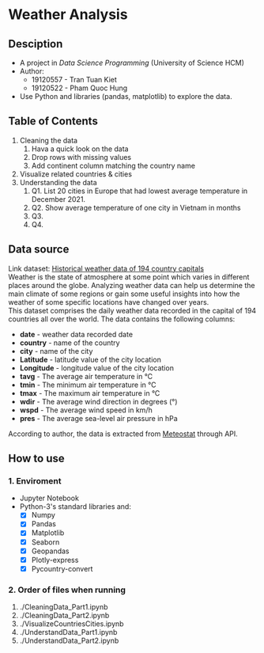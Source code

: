 # Weather Analysis

## Desciption

- A project in _Data Science Programming_ (University of Science HCM)
- Author:
  - 19120557 - Tran Tuan Kiet
  - 19120522 - Pham Quoc Hung
- Use Python and libraries (pandas, matplotlib) to explore the data.

## Table of Contents

1. Cleaning the data
   1. Hava a quick look on the data
   2. Drop rows with missing values
   3. Add continent column matching the country name
2. Visualize related countries & cities
3. Understanding the data
   1. Q1. List 20 cities in Europe that had lowest average temperature in December 2021.
   2. Q2. Show average temperature of one city in Vietnam in months
   3. Q3.
   4. Q4.

## Data source

Link dataset: [Historical weather data of 194 country capitals](https://www.kaggle.com/datasets/balabaskar/historical-weather-data-of-all-country-capitals?fbclid=IwAR21Wdo604qhyYh4g_p3j2r22lQIrRBAaNnw0KW2Q5mLz7LDrshPs7fx3kA "kaggle.com")  
Weather is the state of atmosphere at some point which varies in different places around the globe. Analyzing weather data can help us determine the main climate of some regions or gain some useful insights into how the weather of some specific locations have changed over years.  
This dataset comprises the daily weather data recorded in the capital of 194 countries all over the world. The data contains the following columns:

- **date** - weather data recorded date
- **country** - name of the country
- **city** - name of the city
- **Latitude** - latitude value of the city location
- **Longitude** - longitude value of the city location
- **tavg** - The average air temperature in °C
- **tmin** - The minimum air temperature in °C
- **tmax** - The maximum air temperature in °C
- **wdir** - The average wind direction in degrees (°)
- **wspd** - The average wind speed in km/h
- **pres** - The average sea-level air pressure in hPa

According to author, the data is extracted from [Meteostat](https://meteostat.net/en/) through API.

## How to use

### 1. Enviroment

- Jupyter Notebook
- Python-3's standard libraries and:
  - [x] Numpy
  - [x] Pandas
  - [x] Matplotlib
  - [x] Seaborn
  - [x] Geopandas
  - [x] Plotly-express
  - [x] Pycountry-convert

### 2. Order of files when running

1. ./CleaningData_Part1.ipynb
2. ./CleaningData_Part2.ipynb
3. ./VisualizeCountriesCities.ipynb
4. ./UnderstandData_Part1.ipynb
5. ./UnderstandData_Part2.ipynb
